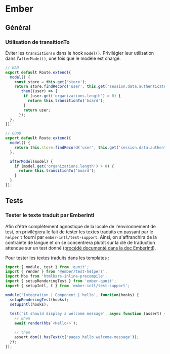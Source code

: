 # Ember

## Général

### Utilisation de transitionTo

Éviter les `transistionTo` dans le hook `model()`. Privilégier leur utilisation dans l’`afterModel()`, une fois que le modèle est chargé.

```javascript
// BAD
export default Route.extend({
  model() {
    const store = this.get('store');
    return store.findRecord('user', this.get('session.data.authenticated.userId'))
      .then((user) => {
        if (user.get('organizations.length') > 0) {
          return this.transitionTo('board');
        }
        return user;
      });
  },
});

// GOOD
export default Route.extend({
  model() {
    return this.store.findRecord('user', this.get('session.data.authenticated.userId'));
  },

  afterModel(model) {
    if (model.get('organizations.length') > 0) {
      return this.transitionTo('board');
    }
  }
});
```

## Tests

### Tester le texte traduit par EmberIntl

Afin d'être complètement agnostique de la locale de l'environnement de test, on privilégiera le fait de tester les textes traduits en passant
par le `helper` `t` fourni par `ember-intl/test-support`. Ainsi, on s'affranchira de la contrainte de langue et on se concentrera plutôt
sur la clé de traduction attendue sur un test donné ([procédé documenté dans la doc EmberIntl](https://ember-intl.github.io/ember-intl/versions/master/docs/guide/testing#t-key-options-)).

Pour tester les textes traduits dans les templates :
```js
import { module, test } from 'qunit';
import { render } from '@ember/test-helpers';
import hbs from 'htmlbars-inline-precompile';
import { setupRenderingTest } from 'ember-qunit';
import { setupIntl, t } from 'ember-intl/test-support';

module('Integration | Component | hello', function(hooks) {
  setupRenderingTest(hooks);
  setupIntl(hooks);
  
  test('it should display a welcome message', async function (assert) {
    // when
    await render(hbs`<Hello/>`);

    // then
    assert.dom().hasText(t('pages.hello.welcome-message'));
  });
});
```


